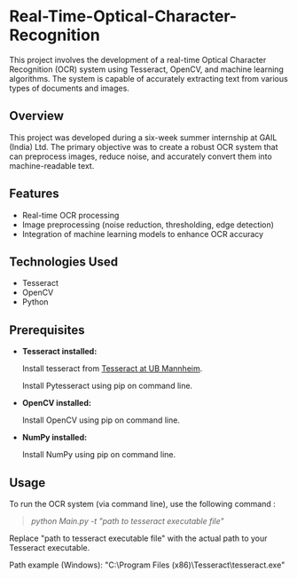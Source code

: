 # Real-Time-Optical-Character-Recognition
This project involves the development of a real-time Optical Character Recognition (OCR) system using Tesseract, OpenCV, and machine learning algorithms. The system is capable of accurately extracting text from various types of documents and images.

## Overview

This project was developed during a six-week summer internship at GAIL (India) Ltd. The primary objective was to create a robust OCR system that can preprocess images, reduce noise, and accurately convert them into machine-readable text.


## Features
- Real-time OCR processing
- Image preprocessing (noise reduction, thresholding, edge detection)
- Integration of machine learning models to enhance OCR accuracy


## Technologies Used
- Tesseract
- OpenCV
- Python


## Prerequisites 
- **Tesseract installed:**
  
  Install tesseract from [Tesseract at UB Mannheim](https://github.com/UB-Mannheim/tesseract/wiki).
  
  Install Pytesseract using pip on command line.

- **OpenCV installed:**
  
  Install OpenCV using pip on command line.

- **NumPy installed:**

  Install NumPy using pip on command line.


## Usage 

To run the OCR system (via command line), use the following command :

> _python Main.py -t "path to tesseract executable file"_

Replace "path to tesseract executable file" with the actual path to your Tesseract executable.

Path example (Windows): "C:\Program Files (x86)\Tesseract\tesseract.exe"
